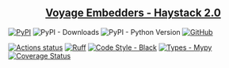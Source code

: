 <h2 align="center"> <a href="https://github.com/awinml/voyage-embedders-haystack"> Voyage Embedders - Haystack 2.0 </a> </h2>

[![PyPI](https://img.shields.io/pypi/v/voyage-embedders-haystack)](https://pypi.org/project/voyage-embedders-haystack/) 
![PyPI - Downloads](https://img.shields.io/pypi/dm/voyage-embedders-haystack?color=blue&logo=pypi&logoColor=gold) 
![PyPI - Python Version](https://img.shields.io/pypi/pyversions/voyage-embedders-haystack?logo=python&logoColor=gold) 
[![GitHub](https://img.shields.io/github/license/awinml/voyage-embedders-haystack?color=blue)](LICENSE) 

[![Actions status](https://github.com/awinml/voyage-embedders-haystack/workflows/Test/badge.svg)](https://github.com/awinml/voyage-embedders-haystack/actions)
[![Ruff](https://img.shields.io/endpoint?url=https://raw.githubusercontent.com/astral-sh/ruff/main/assets/badge/v2.json)](https://github.com/astral-sh/ruff)
[![Code Style - Black](https://img.shields.io/badge/code%20style-black-000000.svg)](https://github.com/psf/black) [![Types - Mypy](https://img.shields.io/badge/types-Mypy-blue.svg)](https://github.com/python/mypy) [![Coverage Status](https://coveralls.io/repos/github/awinml/voyage-embedders-haystack/badge.svg?branch=main)](https://coveralls.io/github/awinml/voyage-embedders-haystack?branch=main)
